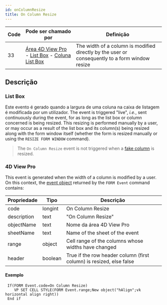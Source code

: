 ```yaml
---
id: onColumnResize
title: On Column Resize
---
```


| Code | Pode ser chamado por                                                                                                                                                                  | Definição                                                                                      |
| ---- | ------------------------------------------------------------------------------------------------------------------------------------------------------------------------------------- | ---------------------------------------------------------------------------------------------- |
| 33   | [Área 4D View Pro](../FormObjects/viewProArea_overview.md) - [List Box](../FormObjects/listbox_overview.md) - [Coluna List Box ](../FormObjects/listbox_overview.md#list-box-columns) | The width of a column is modified directly by the user or consequently to a form window resize |


## Descrição

### List Box

Este evento é gerado quando a largura de uma coluna na caixa de listagem é modificada por um utilizador. The event is triggered "live", *i.e.*, sent continuously during the event, for as long as the list box or column concerned is being resized. This resizing is performed manually by a user, or may occur as a result of the list box and its column(s) being resized along with the form window itself (whether the form is resized manually or using the `RESIZE FORM WINDOW` command).

> The `On Column Resize` event is not triggered when a [fake column](../FormObjects/properties_ResizingOptions.md#about-the-fake-blank-column) is resized.

### 4D View Pro

This event is generated when the width of a column is modified by a user. On this context, the [event object](overview.md#event-object) returned by the `FORM Event` command contains:

| Propriedade | Tipo    | Descrição                                                           |
| ----------- | ------- | ------------------------------------------------------------------- |
| code        | longint | On Column Resize                                                    |
| description | text    | "On Column Resize"                                                  |
| objectName  | text    | Nome da área 4D View Pro                                            |
| sheetName   | text    | Name of the sheet of the event                                      |
| range       | object  | Cell range of the columns whose widths have changed                 |
| header      | boolean | True if the row header column (first column) is resized, else false |

#### Exemplo

```4d
 If(FORM Event.code=On Column Resize)
    VP SET CELL STYLE(FORM Event.range;New object("hAlign";vk horizontal align right))
 End if
```